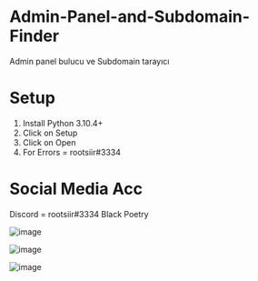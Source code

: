 # Admin-Panel-and-Subdomain-Finder
Admin panel bulucu ve Subdomain tarayıcı

# Setup
1. Install Python 3.10.4+
2. Click on Setup
3. Click on Open
4. For Errors = rootsiir#3334

# Social Media Acc
Discord = rootsiir#3334
Black Poetry

![image](https://user-images.githubusercontent.com/98325453/164992348-0ed67a18-3e64-44a4-a90f-e49e5c170d5a.png)


![image](https://user-images.githubusercontent.com/98325453/164992734-6627e86b-b5cd-4fe5-af0a-7a8ba3e234e4.png)



![image](https://user-images.githubusercontent.com/98325453/164992682-bac9985a-d629-40b8-b942-398d4d5c93bb.png)
